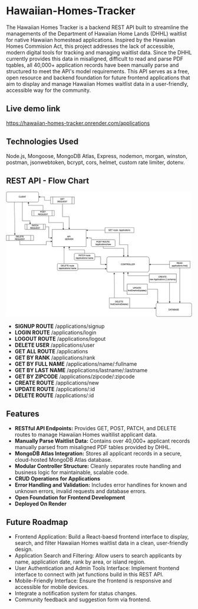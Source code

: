 # Hawaiian-Homes-Tracker
The Hawaiian Homes Tracker is a backend REST API built to streamline the managements of the Department of Hawaiian Home Lands (DHHL) waitlist for native Hawaiian homestead applications. 
Inspired by the Hawaiian Homes Commision Act, this project addresses the lack of accessible, modern digital tools for tracking and managing waitlist data. Since the DHHL currently provides this data in misaligned, difficult to read and parse PDF tqables, all 40,000+ application records have been manually parse and structured to meet the API's model requirements. 
This API serves as a free, open resource and backend foundation for future frontend applications that aim to display and manage Hawaiian Homes waitlist data in a user-friendly, accessible way for the community.

## Live demo link
https://hawaiian-homes-tracker.onrender.com/applications

## Technologies Used
Node.js, Mongoose, MongoDB Atlas, Express, nodemon, morgan, winston, postman, jsonwebtoken, bcrypt, cors, helmet, custom rate limiter, dotenv.

## REST API - Flow Chart
![Flow Chart ](docs/Hawaiian-Homes%20REST%20API.drawio.png)
- **SIGNUP ROUTE**
/applications/signup
- **LOGIN ROUTE**
/applications/login
- **LOGOUT ROUTE**
/applications/logout
- **DELETE USER**
/applications/user
- **GET ALL ROUTE**
/applications
- **GET BY RANK**
/applications/rank
- **GET BY FULL NAME**
/applications/name/:fullname
- **GET BY LAST NAME**
/applications/lastname/:lastname
- **GET BY ZIPCODE**
/applications/zipcode/:zipcode
- **CREATE ROUTE**
/applications/new
- **UPDATE ROUTE**
/applications/:id 
- **DELETE ROUTE**
/applications/:id 


## Features
- **RESTful API Endpoints:**
Provides GET, POST, PATCH, and DELETE routes to manage Hawaiian Homes waitilist applicant data.
- **Manually Parse Waitlist Data:**
Contains over 40,000+ applicant records manually parsed from misaligned PDF tables provided by DHHL.
- **MongoDB Atlas Integration:**
Stores all applicant records in a secure, cloud-hosted MongoDB Atlas database.
- **Modular Controller Structure:**
Cleanly separates route handling and business logic for maintainable, scalable code.
- **CRUD Operations for Applications**
- **Error Handling and Validation:**
Includes error handlines for known and unknown errors, invalid requests and database errors.
- **Open Foundation for Frontend Development**
- **Deployed On Render**


## Future Roadmap
- Frontend Application: Build a React-baesd frontend interface to display, search, and filter Hawaiian Homes waitlist data in a clean, user-friendly design.
- Application Search and Filtering: Allow users to search applicants by name, application date, rank by area, or island region.
- User Authentication and Admin Tools Interface: Implement frontend interface to connect with jwt functions build in this REST API.
- Mobile-Friendly Interface: Ensure the frontend is responsive and accessible for mobile devices.
- Integrate a notification system for status changes.
- Community feedback and suggestion form via frontend.
